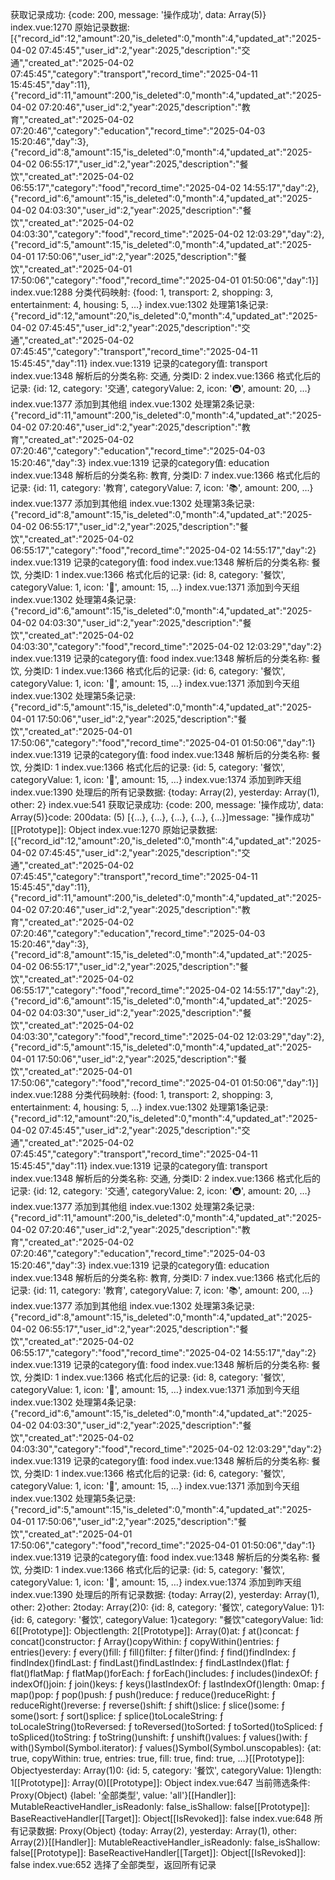 获取记录成功: {code: 200, message: '操作成功', data: Array(5)}
index.vue:1270 原始记录数据: [{"record_id":12,"amount":20,"is_deleted":0,"month":4,"updated_at":"2025-04-02 07:45:45","user_id":2,"year":2025,"description":"交通","created_at":"2025-04-02 07:45:45","category":"transport","record_time":"2025-04-11 15:45:45","day":11},{"record_id":11,"amount":200,"is_deleted":0,"month":4,"updated_at":"2025-04-02 07:20:46","user_id":2,"year":2025,"description":"教育","created_at":"2025-04-02 07:20:46","category":"education","record_time":"2025-04-03 15:20:46","day":3},{"record_id":8,"amount":15,"is_deleted":0,"month":4,"updated_at":"2025-04-02 06:55:17","user_id":2,"year":2025,"description":"餐饮","created_at":"2025-04-02 06:55:17","category":"food","record_time":"2025-04-02 14:55:17","day":2},{"record_id":6,"amount":15,"is_deleted":0,"month":4,"updated_at":"2025-04-02 04:03:30","user_id":2,"year":2025,"description":"餐饮","created_at":"2025-04-02 04:03:30","category":"food","record_time":"2025-04-02 12:03:29","day":2},{"record_id":5,"amount":15,"is_deleted":0,"month":4,"updated_at":"2025-04-01 17:50:06","user_id":2,"year":2025,"description":"餐饮","created_at":"2025-04-01 17:50:06","category":"food","record_time":"2025-04-01 01:50:06","day":1}]
index.vue:1288 分类代码映射: {food: 1, transport: 2, shopping: 3, entertainment: 4, housing: 5, …}
index.vue:1302 处理第1条记录: {"record_id":12,"amount":20,"is_deleted":0,"month":4,"updated_at":"2025-04-02 07:45:45","user_id":2,"year":2025,"description":"交通","created_at":"2025-04-02 07:45:45","category":"transport","record_time":"2025-04-11 15:45:45","day":11}
index.vue:1319 记录的category值: transport
index.vue:1348 解析后的分类名称: 交通, 分类ID: 2
index.vue:1366 格式化后的记录: {id: 12, category: '交通', categoryValue: 2, icon: '🚇', amount: 20, …}
index.vue:1377 添加到其他组
index.vue:1302 处理第2条记录: {"record_id":11,"amount":200,"is_deleted":0,"month":4,"updated_at":"2025-04-02 07:20:46","user_id":2,"year":2025,"description":"教育","created_at":"2025-04-02 07:20:46","category":"education","record_time":"2025-04-03 15:20:46","day":3}
index.vue:1319 记录的category值: education
index.vue:1348 解析后的分类名称: 教育, 分类ID: 7
index.vue:1366 格式化后的记录: {id: 11, category: '教育', categoryValue: 7, icon: '📚', amount: 200, …}
index.vue:1377 添加到其他组
index.vue:1302 处理第3条记录: {"record_id":8,"amount":15,"is_deleted":0,"month":4,"updated_at":"2025-04-02 06:55:17","user_id":2,"year":2025,"description":"餐饮","created_at":"2025-04-02 06:55:17","category":"food","record_time":"2025-04-02 14:55:17","day":2}
index.vue:1319 记录的category值: food
index.vue:1348 解析后的分类名称: 餐饮, 分类ID: 1
index.vue:1366 格式化后的记录: {id: 8, category: '餐饮', categoryValue: 1, icon: '🍜', amount: 15, …}
index.vue:1371 添加到今天组
index.vue:1302 处理第4条记录: {"record_id":6,"amount":15,"is_deleted":0,"month":4,"updated_at":"2025-04-02 04:03:30","user_id":2,"year":2025,"description":"餐饮","created_at":"2025-04-02 04:03:30","category":"food","record_time":"2025-04-02 12:03:29","day":2}
index.vue:1319 记录的category值: food
index.vue:1348 解析后的分类名称: 餐饮, 分类ID: 1
index.vue:1366 格式化后的记录: {id: 6, category: '餐饮', categoryValue: 1, icon: '🍜', amount: 15, …}
index.vue:1371 添加到今天组
index.vue:1302 处理第5条记录: {"record_id":5,"amount":15,"is_deleted":0,"month":4,"updated_at":"2025-04-01 17:50:06","user_id":2,"year":2025,"description":"餐饮","created_at":"2025-04-01 17:50:06","category":"food","record_time":"2025-04-01 01:50:06","day":1}
index.vue:1319 记录的category值: food
index.vue:1348 解析后的分类名称: 餐饮, 分类ID: 1
index.vue:1366 格式化后的记录: {id: 5, category: '餐饮', categoryValue: 1, icon: '🍜', amount: 15, …}
index.vue:1374 添加到昨天组
index.vue:1390 处理后的所有记录数据: {today: Array(2), yesterday: Array(1), other: 2}
index.vue:541 获取记录成功: {code: 200, message: '操作成功', data: Array(5)}code: 200data: (5) [{…}, {…}, {…}, {…}, {…}]message: "操作成功"[[Prototype]]: Object
index.vue:1270 原始记录数据: [{"record_id":12,"amount":20,"is_deleted":0,"month":4,"updated_at":"2025-04-02 07:45:45","user_id":2,"year":2025,"description":"交通","created_at":"2025-04-02 07:45:45","category":"transport","record_time":"2025-04-11 15:45:45","day":11},{"record_id":11,"amount":200,"is_deleted":0,"month":4,"updated_at":"2025-04-02 07:20:46","user_id":2,"year":2025,"description":"教育","created_at":"2025-04-02 07:20:46","category":"education","record_time":"2025-04-03 15:20:46","day":3},{"record_id":8,"amount":15,"is_deleted":0,"month":4,"updated_at":"2025-04-02 06:55:17","user_id":2,"year":2025,"description":"餐饮","created_at":"2025-04-02 06:55:17","category":"food","record_time":"2025-04-02 14:55:17","day":2},{"record_id":6,"amount":15,"is_deleted":0,"month":4,"updated_at":"2025-04-02 04:03:30","user_id":2,"year":2025,"description":"餐饮","created_at":"2025-04-02 04:03:30","category":"food","record_time":"2025-04-02 12:03:29","day":2},{"record_id":5,"amount":15,"is_deleted":0,"month":4,"updated_at":"2025-04-01 17:50:06","user_id":2,"year":2025,"description":"餐饮","created_at":"2025-04-01 17:50:06","category":"food","record_time":"2025-04-01 01:50:06","day":1}]
index.vue:1288 分类代码映射: {food: 1, transport: 2, shopping: 3, entertainment: 4, housing: 5, …}
index.vue:1302 处理第1条记录: {"record_id":12,"amount":20,"is_deleted":0,"month":4,"updated_at":"2025-04-02 07:45:45","user_id":2,"year":2025,"description":"交通","created_at":"2025-04-02 07:45:45","category":"transport","record_time":"2025-04-11 15:45:45","day":11}
index.vue:1319 记录的category值: transport
index.vue:1348 解析后的分类名称: 交通, 分类ID: 2
index.vue:1366 格式化后的记录: {id: 12, category: '交通', categoryValue: 2, icon: '🚇', amount: 20, …}
index.vue:1377 添加到其他组
index.vue:1302 处理第2条记录: {"record_id":11,"amount":200,"is_deleted":0,"month":4,"updated_at":"2025-04-02 07:20:46","user_id":2,"year":2025,"description":"教育","created_at":"2025-04-02 07:20:46","category":"education","record_time":"2025-04-03 15:20:46","day":3}
index.vue:1319 记录的category值: education
index.vue:1348 解析后的分类名称: 教育, 分类ID: 7
index.vue:1366 格式化后的记录: {id: 11, category: '教育', categoryValue: 7, icon: '📚', amount: 200, …}
index.vue:1377 添加到其他组
index.vue:1302 处理第3条记录: {"record_id":8,"amount":15,"is_deleted":0,"month":4,"updated_at":"2025-04-02 06:55:17","user_id":2,"year":2025,"description":"餐饮","created_at":"2025-04-02 06:55:17","category":"food","record_time":"2025-04-02 14:55:17","day":2}
index.vue:1319 记录的category值: food
index.vue:1348 解析后的分类名称: 餐饮, 分类ID: 1
index.vue:1366 格式化后的记录: {id: 8, category: '餐饮', categoryValue: 1, icon: '🍜', amount: 15, …}
index.vue:1371 添加到今天组
index.vue:1302 处理第4条记录: {"record_id":6,"amount":15,"is_deleted":0,"month":4,"updated_at":"2025-04-02 04:03:30","user_id":2,"year":2025,"description":"餐饮","created_at":"2025-04-02 04:03:30","category":"food","record_time":"2025-04-02 12:03:29","day":2}
index.vue:1319 记录的category值: food
index.vue:1348 解析后的分类名称: 餐饮, 分类ID: 1
index.vue:1366 格式化后的记录: {id: 6, category: '餐饮', categoryValue: 1, icon: '🍜', amount: 15, …}
index.vue:1371 添加到今天组
index.vue:1302 处理第5条记录: {"record_id":5,"amount":15,"is_deleted":0,"month":4,"updated_at":"2025-04-01 17:50:06","user_id":2,"year":2025,"description":"餐饮","created_at":"2025-04-01 17:50:06","category":"food","record_time":"2025-04-01 01:50:06","day":1}
index.vue:1319 记录的category值: food
index.vue:1348 解析后的分类名称: 餐饮, 分类ID: 1
index.vue:1366 格式化后的记录: {id: 5, category: '餐饮', categoryValue: 1, icon: '🍜', amount: 15, …}
index.vue:1374 添加到昨天组
index.vue:1390 处理后的所有记录数据: {today: Array(2), yesterday: Array(1), other: 2}other: 2today: Array(2)0: {id: 8, category: '餐饮', categoryValue: 1}1: {id: 6, category: '餐饮', categoryValue: 1}category: "餐饮"categoryValue: 1id: 6[[Prototype]]: Objectlength: 2[[Prototype]]: Array(0)at: ƒ at()concat: ƒ concat()constructor: ƒ Array()copyWithin: ƒ copyWithin()entries: ƒ entries()every: ƒ every()fill: ƒ fill()filter: ƒ filter()find: ƒ find()findIndex: ƒ findIndex()findLast: ƒ findLast()findLastIndex: ƒ findLastIndex()flat: ƒ flat()flatMap: ƒ flatMap()forEach: ƒ forEach()includes: ƒ includes()indexOf: ƒ indexOf()join: ƒ join()keys: ƒ keys()lastIndexOf: ƒ lastIndexOf()length: 0map: ƒ map()pop: ƒ pop()push: ƒ push()reduce: ƒ reduce()reduceRight: ƒ reduceRight()reverse: ƒ reverse()shift: ƒ shift()slice: ƒ slice()some: ƒ some()sort: ƒ sort()splice: ƒ splice()toLocaleString: ƒ toLocaleString()toReversed: ƒ toReversed()toSorted: ƒ toSorted()toSpliced: ƒ toSpliced()toString: ƒ toString()unshift: ƒ unshift()values: ƒ values()with: ƒ with()Symbol(Symbol.iterator): ƒ values()Symbol(Symbol.unscopables): {at: true, copyWithin: true, entries: true, fill: true, find: true, …}[[Prototype]]: Objectyesterday: Array(1)0: {id: 5, category: '餐饮', categoryValue: 1}length: 1[[Prototype]]: Array(0)[[Prototype]]: Object
index.vue:647 当前筛选条件: Proxy(Object) {label: '全部类型', value: 'all'}[[Handler]]: MutableReactiveHandler_isReadonly: false_isShallow: false[[Prototype]]: BaseReactiveHandler[[Target]]: Object[[IsRevoked]]: false
index.vue:648 所有记录数据: Proxy(Object) {today: Array(2), yesterday: Array(1), other: Array(2)}[[Handler]]: MutableReactiveHandler_isReadonly: false_isShallow: false[[Prototype]]: BaseReactiveHandler[[Target]]: Object[[IsRevoked]]: false
index.vue:652 选择了全部类型，返回所有记录